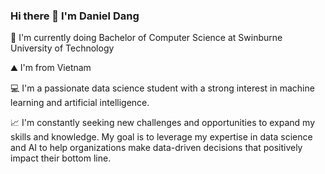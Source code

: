 ### Hi there 👋 I'm Daniel Dang
🏫 I'm currently doing Bachelor of Computer Science at Swinburne University of Technology

⛰️ I'm from Vietnam

💻 I'm a passionate data science student with a strong interest in machine learning and artificial intelligence. 

📈 I'm constantly seeking new challenges and opportunities to expand my skills and knowledge. My goal is to leverage my expertise in data science and AI to help organizations make data-driven decisions that positively impact their bottom line.
